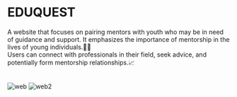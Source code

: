 # EDUQUEST
A website that focuses on pairing mentors with youth who may be in need of guidance and support. It emphasizes the importance of mentorship in the lives of young individuals.🧑‍💻
<br>
Users can connect with professionals in their field, seek advice, and potentially form mentorship relationships.📈
<br>
<br>

![web](https://github.com/rishika-g31/EDUQUEST-WEB/assets/120507340/65830107-d047-4a7f-ba6f-9e234c707ad8)
![web2](https://github.com/rishika-g31/EDUQUEST-WEB/assets/120507340/5a8fbb26-41b8-48c6-9445-24bda50bbac9)
